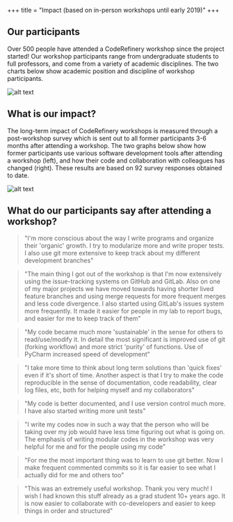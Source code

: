 +++
title = "Impact (based on in-person workshops until early 2019)"
+++

## Our participants

Over 500 people have attended a CodeRefinery workshop since the project
started! Our workshop participants range from undergraduate students to full
professors, and come from a variety of academic disciplines. The two charts
below show academic position and discipline of workshop participants.

![alt text](/workshops/disciplines_positions.png "A
pie chart on the left-hand side shows break downs of participants' disciplines.
24% has physical sciences, 22% computer and information sciences, 13%
biological sciences, 11% engineering sciences. Otherwise small portions, less
than 10%, of each. A pie chart on the right-hand side shows break downs of
academic positions of the participants. 49% graduate students, 18% postdocs,
14% researchers, and others are less than 10% for each")


## What is our impact?

The long-term impact of CodeRefinery workshops is measured through a
post-workshop survey which is sent out to all former participants 3-6 months
after attending a workshop. The two graphs below show how former participants
use various software development tools after attending a workshop (left), and
how their code and collaboration with colleagues has changed (right). These
results are based on 92 survey responses obtained to date.

![alt text](/workshops/heatmap_yesno.png "A bar chart
on the left-hand side shows that the majority showed their satisfaction of the
workshops as they felt that it made it easier to collaborate on software
development, that their code became more reusable, and more reproducible. A
matrix chart on the right-hand side shows break downs of participants' adoption
of best practices depending on the extent and the types of the best practices")


## What do our participants say after attending a workshop?

> "I'm more conscious about the way I write programs and organize their
> 'organic' growth. I try to modularize more and write proper tests. I also use
> git more extensive to keep track about my different development branches"

> "The main thing I got out of the workshop is that I'm now extensively using
> the issue-tracking systems on GitHub and GitLab. Also on one of my major
> projects we have moved towards having shorter lived feature branches and
> using merge requests for more frequent merges and less code divergence. I
> also started using GitLab's issues system more frequently. It made it easier
> for people in my lab to report bugs, and easier for me to keep track of them"

> "My code became much more 'sustainable' in the sense for others to
> read/use/modify it. In detail the most significant is improved use of git
> (forking workflow) and more strict 'purity' of functions. Use of PyCharm
> increased speed of development"

> "I take more time to think about long term solutions than 'quick fixes' even
> if it's short of time. Another aspect is that I try to make the code
> reproducible in the sense of documentation, code readability, clear log
> files, etc, both for helping myself and my collaborators"

> "My code is better documented, and I use version control much more. I have
> also started writing more unit tests"

> "I write my codes now in such a way that the person who will be taking over
> my job would have less time figuring out what is going on. The emphasis of
> writing modular codes in the workshop was very helpful for me and for the
> people using my code"

> "For me the most important thing was to learn to use git better. Now I make
> frequent commented commits so it is far easier to see what I actually did for
> me and others too"

> "This was an extremely useful workshop. Thank you very much! I wish I had
> known this stuff already as a grad student 10+ years ago. It is now easier to
> collaborate with co-developers and easier to keep things in order and
> structured"
